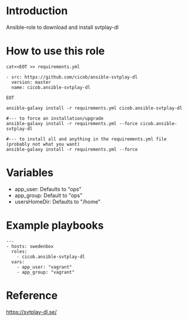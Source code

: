 # Introduction

Ansible-role to download and install svtplay-dl




# How to use this role

```
cat<<EOT >> requirements.yml

- src: https://github.com/cicob/ansible-svtplay-dl
  version: master
  name: cicob.ansible-svtplay-dl

EOT

ansible-galaxy install -r requirements.yml cicob.ansible-svtplay-dl

#--- to force an installation/upgrade
ansible-galaxy install -r requirements.yml --force cicob.ansible-svtplay-dl

#--- to install all and anything in the requirements.yml file (probably not what you want)
ansible-galaxy install -r requirements.yml --force
```


# Variables

  - app_user: Defaults to "ops"
  - app_group: Default to "ops"
  - usersHomeDir: Defaults to "/home"


# Example playbooks


```
---
- hosts: swedenbox
  roles:
    - cicob.ansible-svtplay-dl
  vars:
    - app_user: "vagrant"
    - app_group: "vagrant"

```



# Reference

<https://svtplay-dl.se/>

